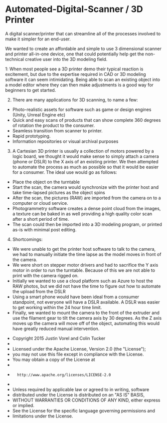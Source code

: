 # Automated-Digital-Scanner / 3D Printer
A digital scanner/printer that can streamline all of the processes involved to make it simpler for an end-user.

We wanted to create an affordable and simple to use 3 dimensional scanner and printer all-in-one device, one that could potentially help get the non-technical creative user into the 3D modeling field.



1: When most people see a 3D printer demo their typical reaction is excitement, but due to the expertise required in CAD or 3D modeling software it can seem intimidating. Being able to scan an existing object into a model editor where they can then make adjustments is a good way for beginners to get started. 



2. There are many applications for 3D scanning, to name a few:

-	Photo-realistic assets for software such as game or design engines (Unity, Unreal Engine etc)
-	Quick and easy scans of products that can show complete 360 degrees of  rotation the product to the consumer.
-	Seamless transition from scanner to printer.
-	Rapid prototyping.
-	Information repositories or visual archival purposes



3. A Cartesian 3D printer is usually a collection of motors powered by a logic board, we thought it would make sense to simply attach a camera (phone or DSLR) to the X axis of an existing printer. We then attempted to automate the process as much as possible so that it would be easier for a consumer. The ideal use would go as follows:
	
-	Place the object on the turntable
-	Start the scan, the camera would synchronize with the printer host and take time-lapsed pictures as the object spins
-	After the scan, the pictures (RAW) are imported from the camera on to a computer or cloud service.
-	Photogrammetry software creates a dense point cloud from the images, a texture can be baked in as well providing a high quality color scan after a short period of time.
-	The scan could then be imported into a 3D modeling program, or printed as-is with minimal post editing.



4. Shortcomings:

-	We were unable to get the printer host software to talk to the camera, we had to manually initiate the time lapse as the model moves in front of the camera.
-	 We were short on stepper motor drivers and had to sacrifice the Y axis motor in order to run the turntable. Because of this we are not able to print with the camera rigged on.
-	Initially we wanted to use a cloud platform such as Azure to host the RAW photos, but we did not have the time to figure out how to automate the upload from the DSLR
-	Using a smart phone would have been ideal from a consumer standpoint, not everyone will have a DSLR available. A DSLR was easier to get working within the 24 hour time limit.
-	Finally, we wanted to mount the camera to the front of the extruder and use the filament gear to tilt the camera axis by 30 degrees. As the Z axis moves up the camera will move off of the object, automating this would have greatly reduced manual intervention.



+   Copyright 2015 Justin Vorel and Colin Tucker
+
+   Licensed under the Apache License, Version 2.0 (the "License");
+   you may not use this file except in compliance with the License.
+   You may obtain a copy of the License at
+
+       http://www.apache.org/licenses/LICENSE-2.0
+
+   Unless required by applicable law or agreed to in writing, software
+   distributed under the License is distributed on an "AS IS" BASIS,
+   WITHOUT WARRANTIES OR CONDITIONS OF ANY KIND, either express or implied.
+   See the License for the specific language governing permissions and
+ limitations under the License.
